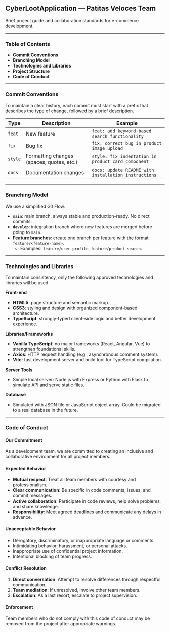 ## CyberLootApplication — Patitas Veloces Team

Brief project guide and collaboration standards for e-commerce development.

---

### Table of Contents
- **Commit Conventions**
- **Branching Model**
- **Technologies and Libraries**
- **Project Structure**
- **Code of Conduct**

---

### Commit Conventions
To maintain a clear history, each commit must start with a prefix that describes the type of change, followed by a brief description.

| Type | Description | Example |
| --- | --- | --- |
| `feat` | New feature | `feat: add keyword-based search functionality` |
| `fix` | Bug fix | `fix: correct bug in product image upload` |
| `style` | Formatting changes (spaces, quotes, etc.) | `style: fix indentation in product card component` |
| `docs` | Documentation changes | `docs: update README with installation instructions` |

---

### Branching Model
We use a simplified Git Flow:

- **`main`**: main branch, always stable and production-ready. No direct commits.
- **`develop`**: integration branch where new features are merged before going to `main`.
- **Feature branches**: create one branch per feature with the format `feature/<feature-name>`.
  - Examples: `feature/user-profile`, `feature/product-search`.

---

### Technologies and Libraries
To maintain consistency, only the following approved technologies and libraries will be used.

**Front-end**
- **HTML5**: page structure and semantic markup.
- **CSS3**: styling and design with organized component-based architecture.
- **TypeScript**: strongly-typed client-side logic and better development experience.

**Libraries/Frameworks**
- **Vanilla TypeScript**: no major frameworks (React, Angular, Vue) to strengthen foundational skills.
- **Axios**: HTTP request handling (e.g., asynchronous comment system).
- **Vite**: fast development server and build tool for TypeScript compilation.

**Server Tools**
- Simple local server: Node.js with Express or Python with Flask to simulate API and serve static files.

**Database**
- Simulated with JSON file or JavaScript object array. Could be migrated to a real database in the future.

---

### Code of Conduct

#### Our Commitment
As a development team, we are committed to creating an inclusive and collaborative environment for all project members.

#### Expected Behavior
- **Mutual respect**: Treat all team members with courtesy and professionalism.
- **Clear communication**: Be specific in code comments, issues, and commit messages.
- **Active collaboration**: Participate in code reviews, help solve problems, and share knowledge.
- **Responsibility**: Meet agreed deadlines and communicate any delays in advance.

#### Unacceptable Behavior
- Derogatory, discriminatory, or inappropriate language or comments.
- Intimidating behavior, harassment, or personal attacks.
- Inappropriate use of confidential project information.
- Intentional blocking of team progress.

#### Conflict Resolution
1. **Direct conversation**: Attempt to resolve differences through respectful communication.
2. **Team mediation**: If unresolved, involve other team members.
3. **Escalation**: As a last resort, escalate to project supervision.

#### Enforcement
Team members who do not comply with this code of conduct may be removed from the project after appropriate warnings.
